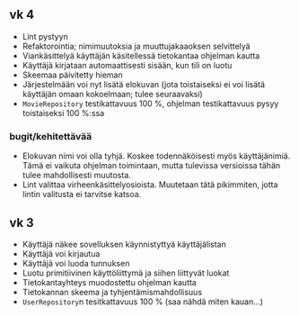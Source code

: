 ## vk 4

* Lint pystyyn
* Refaktorointia; nimimuutoksia ja muuttujakaaoksen selvittelyä
* Viankäsittelyä käyttäjän käsitellessä tietokantaa ohjelman kautta
* Käyttäjä kirjataan automaattisesti sisään, kun tili on luotu
* Skeemaa päivitetty hieman
* Järjestelmään voi nyt lisätä elokuvan (jota toistaiseksi ei voi lisätä käyttäjän omaan kokoelmaan; tulee seuraavaksi)
* `MovieRepository` testikattavuus 100 %, ohjelman testikattavuus pysyy toistaiseksi 100 %:ssa

### bugit/kehitettävää

* Elokuvan nimi voi olla tyhjä. Koskee todennäköisesti myös käyttäjänimiä. Tämä ei vaikuta ohjelman toimintaan, mutta tulevissa versioissa tähän tulee mahdollisesti muutosta.
* Lint valittaa virheenkäsittelyosioista. Muutetaan tätä pikimmiten, jotta lintin valitusta ei tarvitse katsoa.

## vk 3

* Käyttäjä näkee sovelluksen käynnistyttyä käyttäjälistan
* Käyttäjä voi kirjautua
* Käyttäjä voi luoda tunnuksen
* Luotu primitiivinen käyttöliittymä ja siihen liittyvät luokat
* Tietokantayhteys muodostettu ohjelman kautta
* Tietokannan skeema ja tyhjentämismahdollisuus
* `UserRepository`n tesitkattavuus 100 % (saa nähdä miten kauan...)

